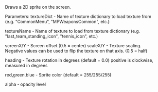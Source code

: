 Draws a 2D sprite on the screen.

Parameters:
textureDict - Name of texture dictionary to load texture from (e.g. "CommonMenu", "MPWeaponsCommon", etc.)

textureName - Name of texture to load from texture dictionary (e.g. "last_team_standing_icon", "tennis_icon", etc.)

screenX/Y - Screen offset (0.5 = center)
scaleX/Y - Texture scaling. Negative values can be used to flip the texture on that axis. (0.5 = half)

heading - Texture rotation in degrees (default = 0.0) positive is clockwise, measured in degrees

red,green,blue - Sprite color (default = 255/255/255)

alpha - opacity level